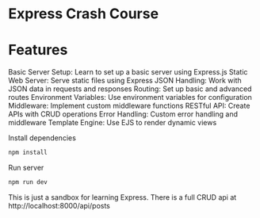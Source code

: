 # Express Crash Course

# Features
Basic Server Setup: Learn to set up a basic server using Express.js
Static Web Server: Serve static files using Express
JSON Handling: Work with JSON data in requests and responses
Routing: Set up basic and advanced routes
Environment Variables: Use environment variables for configuration
Middleware: Implement custom middleware functions
RESTful API: Create APIs with CRUD operations
Error Handling: Custom error handling and middleware
Template Engine: Use EJS to render dynamic views

Install dependencies

```bash
npm install
```

Run server

```bash
npm run dev
```

This is just a sandbox for learning Express. There is a full CRUD api at http://localhost:8000/api/posts
